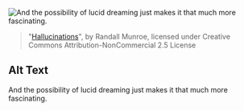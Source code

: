 ![And the possibility of lucid dreaming just makes it that much more fascinating.](https://imgs.xkcd.com/comics/hallucinations.png)
> "[Hallucinations](https://xkcd.com/203/)", by Randall Munroe, licensed under Creative Commons Attribution-NonCommercial 2.5 License

## Alt Text
And the possibility of lucid dreaming just makes it that much more fascinating.
